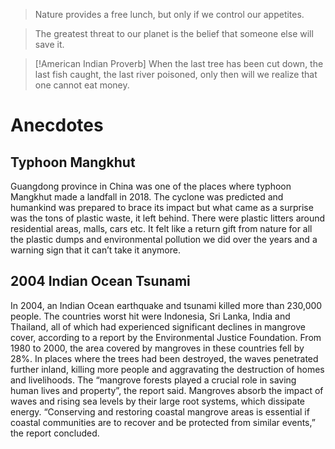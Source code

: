 > Nature provides a free lunch, but only if we control our appetites. 

> The greatest threat to our planet is the belief that someone else will save it.

> [!American Indian Proverb]
> When the last tree has been cut down, the last fish caught, the last river poisoned, only then will we realize that one cannot eat money.

# Anecdotes
## Typhoon Mangkhut
Guangdong province in China was one of the places where typhoon Mangkhut made a landfall in 2018. The cyclone was predicted and humankind was prepared to brace its impact but what came as a surprise was the tons of plastic waste, it left behind. There were plastic litters around residential areas, malls, cars etc. It felt like a return gift from nature for all the plastic dumps and environmental pollution we did over the years and a warning sign that it can’t take it anymore.
## 2004 Indian Ocean Tsunami
In 2004, an Indian Ocean earthquake and tsunami killed more than 230,000 people. The countries worst hit were Indonesia, Sri Lanka, India and Thailand, all of which had experienced significant declines in mangrove cover, according to a report by the Environmental Justice Foundation. From 1980 to 2000, the area covered by mangroves in these countries fell by 28%. In places where the trees had been destroyed, the waves penetrated further inland, killing more people and aggravating the destruction of homes and livelihoods. The “mangrove forests played a crucial role in saving human lives and property”, the report said.
Mangroves absorb the impact of waves and rising sea levels by their large root systems, which dissipate energy. “Conserving and restoring coastal mangrove areas is essential if coastal communities are to recover and be protected from similar events,” the report concluded.